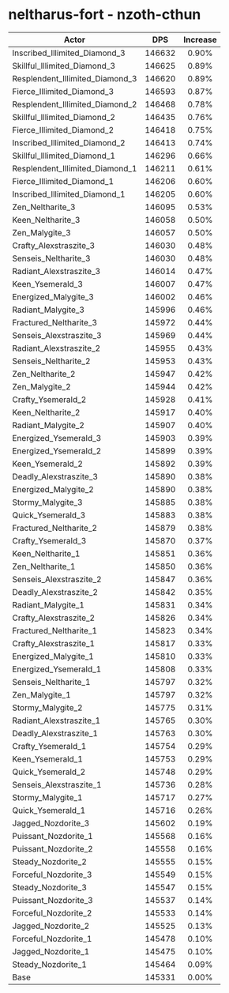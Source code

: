 # neltharus-fort - nzoth-cthun
| Actor | DPS | Increase |
|---|:---:|:---:|
|Inscribed_Illimited_Diamond_3|146632|0.90%|
|Skillful_Illimited_Diamond_3|146625|0.89%|
|Resplendent_Illimited_Diamond_3|146620|0.89%|
|Fierce_Illimited_Diamond_3|146593|0.87%|
|Resplendent_Illimited_Diamond_2|146468|0.78%|
|Skillful_Illimited_Diamond_2|146435|0.76%|
|Fierce_Illimited_Diamond_2|146418|0.75%|
|Inscribed_Illimited_Diamond_2|146413|0.74%|
|Skillful_Illimited_Diamond_1|146296|0.66%|
|Resplendent_Illimited_Diamond_1|146211|0.61%|
|Fierce_Illimited_Diamond_1|146206|0.60%|
|Inscribed_Illimited_Diamond_1|146205|0.60%|
|Zen_Neltharite_3|146095|0.53%|
|Keen_Neltharite_3|146058|0.50%|
|Zen_Malygite_3|146057|0.50%|
|Crafty_Alexstraszite_3|146030|0.48%|
|Senseis_Neltharite_3|146030|0.48%|
|Radiant_Alexstraszite_3|146014|0.47%|
|Keen_Ysemerald_3|146007|0.47%|
|Energized_Malygite_3|146002|0.46%|
|Radiant_Malygite_3|145996|0.46%|
|Fractured_Neltharite_3|145972|0.44%|
|Senseis_Alexstraszite_3|145969|0.44%|
|Radiant_Alexstraszite_2|145955|0.43%|
|Senseis_Neltharite_2|145953|0.43%|
|Zen_Neltharite_2|145947|0.42%|
|Zen_Malygite_2|145944|0.42%|
|Crafty_Ysemerald_2|145928|0.41%|
|Keen_Neltharite_2|145917|0.40%|
|Radiant_Malygite_2|145907|0.40%|
|Energized_Ysemerald_3|145903|0.39%|
|Energized_Ysemerald_2|145899|0.39%|
|Keen_Ysemerald_2|145892|0.39%|
|Deadly_Alexstraszite_3|145890|0.38%|
|Energized_Malygite_2|145890|0.38%|
|Stormy_Malygite_3|145885|0.38%|
|Quick_Ysemerald_3|145883|0.38%|
|Fractured_Neltharite_2|145879|0.38%|
|Crafty_Ysemerald_3|145870|0.37%|
|Keen_Neltharite_1|145851|0.36%|
|Zen_Neltharite_1|145850|0.36%|
|Senseis_Alexstraszite_2|145847|0.36%|
|Deadly_Alexstraszite_2|145842|0.35%|
|Radiant_Malygite_1|145831|0.34%|
|Crafty_Alexstraszite_2|145826|0.34%|
|Fractured_Neltharite_1|145823|0.34%|
|Crafty_Alexstraszite_1|145817|0.33%|
|Energized_Malygite_1|145810|0.33%|
|Energized_Ysemerald_1|145808|0.33%|
|Senseis_Neltharite_1|145797|0.32%|
|Zen_Malygite_1|145797|0.32%|
|Stormy_Malygite_2|145775|0.31%|
|Radiant_Alexstraszite_1|145765|0.30%|
|Deadly_Alexstraszite_1|145763|0.30%|
|Crafty_Ysemerald_1|145754|0.29%|
|Keen_Ysemerald_1|145753|0.29%|
|Quick_Ysemerald_2|145748|0.29%|
|Senseis_Alexstraszite_1|145736|0.28%|
|Stormy_Malygite_1|145717|0.27%|
|Quick_Ysemerald_1|145716|0.26%|
|Jagged_Nozdorite_3|145602|0.19%|
|Puissant_Nozdorite_1|145568|0.16%|
|Puissant_Nozdorite_2|145558|0.16%|
|Steady_Nozdorite_2|145555|0.15%|
|Forceful_Nozdorite_3|145549|0.15%|
|Steady_Nozdorite_3|145547|0.15%|
|Puissant_Nozdorite_3|145537|0.14%|
|Forceful_Nozdorite_2|145533|0.14%|
|Jagged_Nozdorite_2|145525|0.13%|
|Forceful_Nozdorite_1|145478|0.10%|
|Jagged_Nozdorite_1|145475|0.10%|
|Steady_Nozdorite_1|145464|0.09%|
|Base|145331|0.00%|
